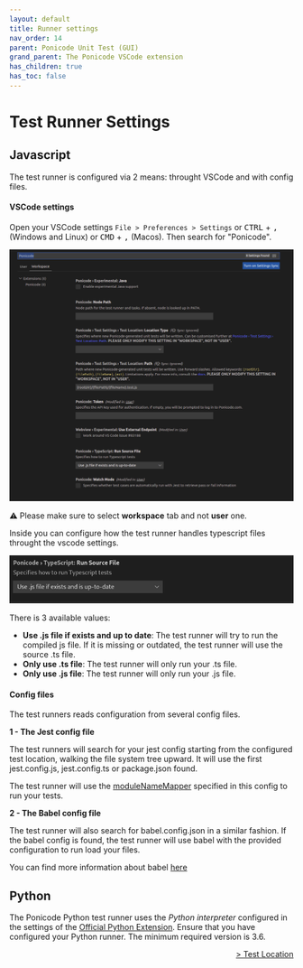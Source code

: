 ```yaml
---
layout: default
title: Runner settings
nav_order: 14
parent: Ponicode Unit Test (GUI)
grand_parent: The Ponicode VSCode extension
has_children: true
has_toc: false
---
```

# Test Runner Settings

## Javascript
The test runner is configured via 2 means: throught VSCode and with config files.
#### VSCode settings

Open your VSCode settings `File > Preferences > Settings` or <kbd>CTRL</kbd> + <kbd>,</kbd> (Windows and Linux) or <kbd>CMD</kbd> + <kbd>,</kbd> (Macos). Then search for "Ponicode".

<p align="center">
    <img src="/docs/vscode_extension/gui_test/configuration/images/ponicode_settings.png"  width="700"/>
</p>

⚠️ Please make sure to select __workspace__ tab and not __user__ one.

Inside you can configure how the test runner handles typescript files throught the vscode settings.

<p align="center">
    <img src="/docs/vscode_extension/gui_test/configuration/images/runner_1.png"  width="700"/>
</p>

There is 3 available values:
* __Use .js file if exists and up to date__: The test runner will try to run the compiled js file. If it is missing or outdated, the test runner will use the source .ts file.
* __Only use .ts file__: The test runner will only run your .ts file.
* __Only use .js file__: The test runner will only run your .js file.

#### Config files 

The test runners reads configuration from several config files.

**1 - The Jest config file**

The test runners will search for your jest config starting from the configured test location, walking the file system tree upward.
It will use the first jest.config.js, jest.config.ts or package.json found.

The test runner will use the [moduleNameMapper](https://jestjs.io/docs/configuration#modulenamemapper-objectstring-string--arraystring) specified in this config to run your tests.

**2 - The Babel config file**

The test runner will also search for babel.config.json in a similar fashion. If the babel config is found, the test runner will use babel with the provided configuration to run load your files.

You can find more information about babel [here](https://babeljs.io/docs/en/config-files)

## Python

The Ponicode Python test runner uses the *Python interpreter* configured in the settings of the [Official Python Extension](https://marketplace.visualstudio.com/items?itemName=ms-python.python). Ensure that you have configured your Python runner. The minimum required version is 3.6.

<div align="right">
    <a href="#//docs/vscode_extension/gui_test/configuration/testLocation.md" >
        > Test Location 
    </a>
</div>